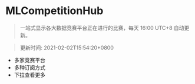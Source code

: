 # MLCompetitionHub

> 一站式显示各大数据竞赛平台正在进行的比赛，每天 16:00 UTC+8 自动更新。
  
> 更新时间: 2021-02-02T15:54:20+0800 

* 多家竞赛平台
* 多种订阅方式
* 下拉查看更多
